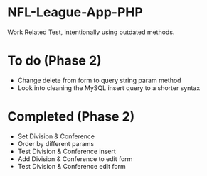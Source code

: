 # NFL-League-App-PHP

Work Related Test, intentionally using outdated methods. 



# To do (Phase 2)

- Change delete from form to query string param method
- Look into cleaning the MySQL insert query to a shorter syntax


# Completed (Phase 2)

- Set Division & Conference 
- Order by different params
- Test Division & Conference insert
- Add Division & Conference to edit form
- Test Division & Conference edit form
